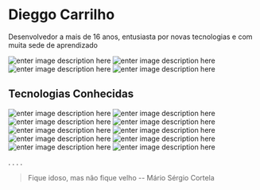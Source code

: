 

# Dieggo Carrilho

Desenvolvedor a mais de 16 anos, entusiasta por novas tecnologias e com muita sede de aprendizado

![enter image description here](https://img.shields.io/badge/-Github-000?style=for-the-badge&logo=Github&logoColor=white&link=https://github.com/dieggop)
![enter image description here](https://img.shields.io/badge/-LinkedIn-blue?style=for-the-badge&logo=Linkedin&logoColor=white&link=https://www.linkedin.com/in/dieggocarrilho/)
![enter image description here](https://img.shields.io/badge/-Twitter-blue?style=for-the-badge&logo=Twitter&logoColor=white&link=https://twitter.com/dieggocarrilho)
![enter image description here](https://img.shields.io/badge/-Medium-black?style=for-the-badge&logo=Medium&logoColor=white&link=https://medium.com/@dieggocarrilho)


##   Tecnologias Conhecidas
![enter image description here](https://img.shields.io/badge/-NodeJS-339933?style=for-the-badge&logo=Node.JS&logoColor=white)
![enter image description here](https://img.shields.io/badge/-Javascript-F7DF1E?style=for-the-badge&logo=JavaScript&logoColor=black)
![enter image description here](https://img.shields.io/badge/-Java-007396?style=for-the-badge&logo=Java&logoColor=white)
![enter image description here](https://img.shields.io/badge/-Php-777BB4?style=for-the-badge&logo=Php&logoColor=white)
![enter image description here](https://img.shields.io/badge/-Laravel-FF2D20?style=for-the-badge&logo=Laravel&logoColor=white)
![enter image description here](https://img.shields.io/badge/-Spring-6DB33F?style=for-the-badge&logo=Spring&logoColor=white)
![enter image description here](https://img.shields.io/badge/-React-61DAFB?style=for-the-badge&logo=React&logoColor=white) 
![enter image description here](https://img.shields.io/badge/-Angular-DD0031?style=for-the-badge&logo=Angular&logoColor=white) 
![enter image description here](https://img.shields.io/badge/-CSharp-239120?style=for-the-badge&logo=C-Sharp&logoColor=white) 
![enter image description here](https://img.shields.io/badge/-.NET-5C2D91?style=for-the-badge&logo=.NET&logoColor=white)




.
.
.
.
    

> Fique idoso, mas não fique velho 
> -- Mário Sérgio Cortela
